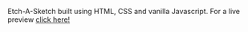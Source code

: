 Etch-A-Sketch built using HTML, CSS and vanilla Javascript. For a live preview [click here!](https://ghaditaha99.github.io/Etch-a-Sketch/)